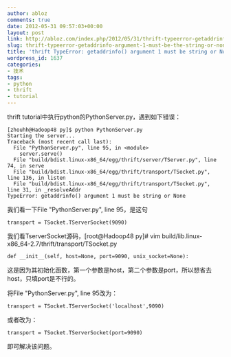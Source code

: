 ```yaml
---
author: abloz
comments: true
date: 2012-05-31 09:57:03+00:00
layout: post
link: http://abloz.com/index.php/2012/05/31/thrift-typeerror-getaddrinfo-argument-1-must-be-the-string-or-none/
slug: thrift-typeerror-getaddrinfo-argument-1-must-be-the-string-or-none
title: 'thrift TypeError: getaddrinfo() argument 1 must be string or None'
wordpress_id: 1637
categories:
- 技术
tags:
- python
- thrift
- tutorial
---
```


thrift tutorial中执行python的PythonServer.py，遇到如下错误：



    
    [zhouhh@Hadoop48 py]$ python PythonServer.py
    Starting the server...
    Traceback (most recent call last):
      File "PythonServer.py", line 95, in <module>
        server.serve()
      File "build/bdist.linux-x86_64/egg/thrift/server/TServer.py", line 74, in serve
      File "build/bdist.linux-x86_64/egg/thrift/transport/TSocket.py", line 136, in listen
      File "build/bdist.linux-x86_64/egg/thrift/transport/TSocket.py", line 31, in _resolveAddr
    TypeError: getaddrinfo() argument 1 must be string or None




我们看一下File "PythonServer.py", line 95，是这句

    
    transport = TSocket.TServerSocket(9090)


我们看TserverSocket源码，[root@Hadoop48 py]# vim build/lib.linux-x86_64-2.7/thrift/transport/TSocket.py

    
    def __init__(self, host=None, port=9090, unix_socket=None):


这是因为其初始化函数，第一个参数是host，第二个参数是port，所以想省去host，只填port是不行的。

将File "PythonServer.py", line 95改为：

    
    transport = TSocket.TServerSocket('localhost',9090)


或者改为：

    
    transport = TSocket.TServerSocket(port=9090)


即可解决该问题。


